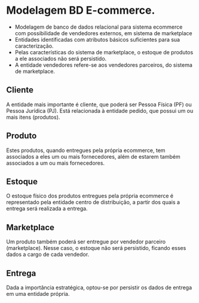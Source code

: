 # Modelagem BD E-commerce.
- Modelagem de banco de dados relacional para sistema ecommerce com possibilidade de vendedores externos, em sistema de marketplace
- Entidades identificadas com atributos básicos suficientes para sua caracterização.
- Pelas características do sistema de marketplace, o estoque de produtos a ele associados não será persistido.
- A entidade vendedores refere-se aos vendedores parceiros, do sistema de marketplace.

## Cliente
A entidade mais importante é cliente, que poderá ser Pessoa Física (PF) ou Pessoa Jurídica (PJ). Está relacionada à entidade pedido, que possui um ou mais itens (produtos).

## Produto
Estes produtos, quando entregues pela própria ecommerce, tem associados a eles um ou mais fornecedores, além de estarem também associados a um ou mais fornecedores.

## Estoque
O estoque físico dos produtos entregues pela própria ecommerce é representado pela entidade centro de distribuição, a partir dos quais a entrega será realizada a entrega.

## Marketplace
Um produto também poderá ser entregue por vendedor parceiro (marketplace). Nesse caso, o estoque não será persistido, ficando esses dados a cargo de cada vendedor.

## Entrega
Dada a importância estratégica, optou-se por persistir os dados de entrega em uma entidade própria.

